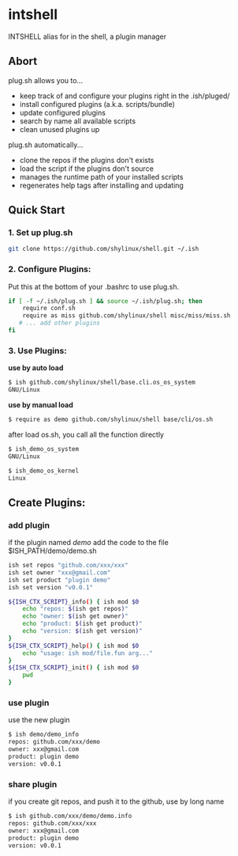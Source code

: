 # intshell
INTSHELL alias for in the shell, a plugin manager

## Abort

plug.sh allows you to...

- keep track of and configure your plugins right in the .ish/pluged/
- install configured plugins (a.k.a. scripts/bundle)
- update configured plugins
- search by name all available scripts
- clean unused plugins up

plug.sh automatically...

- clone the repos if the plugins don't exists
- load the script if the plugins don't source
- manages the runtime path of your installed scripts
- regenerates help tags after installing and updating

## Quick Start
### 1. Set up plug.sh

```sh
git clone https://github.com/shylinux/shell.git ~/.ish
```

### 2. Configure Plugins:
Put this at the bottom of your .bashrc to use plug.sh.
```sh
if [ -f ~/.ish/plug.sh ] && source ~/.ish/plug.sh; then
    require conf.sh
    require as miss github.com/shylinux/shell misc/miss/miss.sh
   # ... add other plugins
fi

```

### 3. Use Plugins:
**use by auto load**
```sh
$ ish github.com/shylinux/shell/base.cli.os_os_system
GNU/Linux

```

**use by manual load**
```sh
$ require as demo github.com/shylinux/shell base/cli/os.sh
```

after load os.sh, you call all the function directly
```sh
$ ish_demo_os_system
GNU/Linux

$ ish_demo_os_kernel
Linux

```

## Create Plugins:
### add plugin
if the plugin named *demo*
add the code to the file $ISH_PATH/demo/demo.sh
```sh
ish set repos "github.com/xxx/xxx"
ish set owner "xxx@gmail.com"
ish set product "plugin demo"
ish set version "v0.0.1"

${ISH_CTX_SCRIPT}_info() { ish mod $0
    echo "repos: $(ish get repos)"
    echo "owner: $(ish get owner)"
    echo "product: $(ish get product)"
    echo "version: $(ish get version)"
}
${ISH_CTX_SCRIPT}_help() { ish mod $0
    echo "usage: ish mod/file.fun arg..."
}
${ISH_CTX_SCRIPT}_init() { ish mod $0
    pwd
}
```

### use plugin
use the new plugin
```sh
$ ish demo/demo_info
repos: github.com/xxx/demo
owner: xxx@gmail.com
product: plugin demo
version: v0.0.1
```

### share plugin
if you create git repos, and push it to the github, use by long name
```sh
$ ish github.com/xxx/demo/demo.info
repos: github.com/xxx/xxx
owner: xxx@gmail.com
product: plugin demo
version: v0.0.1
```
